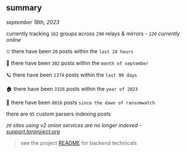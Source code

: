 
## summary
_september 18th, 2023_

currently tracking `162` groups across `290` relays & mirrors - _`120` currently online_

⏲ there have been `20` posts within the `last 24 hours`

🦈 there have been `302` posts within the `month of september`

🪐 there have been `1374` posts within the `last 90 days`

🏚 there have been `3326` posts within the `year of 2023`

🦕 there have been `8016` posts `since the dawn of ransomwatch`

there are `95` custom parsers indexing posts

_`20` sites using v2 onion services are no longer indexed - [support.torproject.org](https://support.torproject.org/onionservices/v2-deprecation/)_

> see the project [README](https://github.com/joshhighet/ransomwatch#ransomwatch--) for backend technicals

